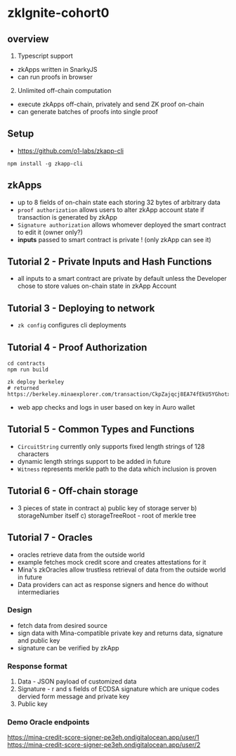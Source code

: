 # zkIgnite-cohort0

## overview
1. Typescript support
- zkApps written in SnarkyJS
- can run proofs in browser
2. Unlimited off-chain computation
- execute zkApps off-chain, privately and send ZK proof on-chain
- can generate batches of proofs into single proof

## Setup
- https://github.com/o1-labs/zkapp-cli
```
npm install -g zkapp-cli
```

## zkApps
- up to 8 fields of on-chain state each storing 32 bytes of arbitrary data
- `proof authorization` allows users to alter zkApp account state if transaction is generated by zkApp
- `Signature authorization` allows whomever deployed the smart contract to edit it (owner only?)
- **inputs** passed to smart contract is private ! (only zkApp can see it)

## Tutorial 2 - Private Inputs and Hash Functions
- all inputs to a smart contract are private by default unless the Developer chose to store values on-chain state in zkApp Account

## Tutorial 3 - Deploying to network
- `zk config` configures cli deployments

## Tutorial 4 - Proof Authorization
```
cd contracts 
npm run build

zk deploy berkeley
# returned https://berkeley.minaexplorer.com/transaction/CkpZajqcj8EA74fEkU5YGhotxt776GruCEZpETa8vBNDTHL2WUMao 

```
- web app checks and logs in user based on key in Auro wallet 

## Tutorial 5 - Common Types and Functions
- `CircuitString` currently only supports fixed length strings of 128 characters 
- dynamic length strings support to be added in future
- `Witness` represents merkle path to the data which inclusion is proven 

## Tutorial 6 - Off-chain storage
- 3 pieces of state in contract
a) public key of storage server
b) storageNumber itself
c) storageTreeRoot - root of merkle tree

## Tutorial 7 - Oracles
- oracles retrieve data from the outside world
- example fetches mock credit score and creates attestations for it
- Mina's zkOracles allow trustless retrieval of data from the outside world in future
- Data providers can act as response signers and hence do without intermediaries
### Design
- fetch data from desired source
- sign data with Mina-compatible private key and returns data, signature and public key
- signature can be verified by zkApp

### Response format
1. Data - JSON payload of customized data
2. Signature  - r and s fields of ECDSA signature which are unique codes dervied form message and private key
3. Public key

### Demo Oracle endpoints
https://mina-credit-score-signer-pe3eh.ondigitalocean.app/user/1
https://mina-credit-score-signer-pe3eh.ondigitalocean.app/user/2